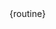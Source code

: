 <!--link rel="stylesheet" href="https://unpkg.com/sakura.css/css/sakura.css" type="text/css"-->
<div id="root"></div>

<span id="data" class="hide">
{routine}
</span>


<script type="module">
  import { createContext, Component, Fragment, h, render} from 'https://esm.sh/preact';
  import htm from 'https://esm.sh/htm';
  import { useContext, useEffect, useState,  useReducer} from 'https://esm.sh/preact/hooks';
  import { signal } from 'https://esm.sh/@preact/signals';


  const STANDARD_REST_TIME = 2;
  const Timer = function(callback, delay, step) {
      const self = this;

      let timerId = null;  
      let cycles = signal(1);
      let called_callback = false;
      this.tick = function() {
        if (cycles.value >= delay) {
          if (cycles.value >= delay && !called_callback) {
            callback();
            called_callback = true;
          }
          self.pause();
          return; 
        }
        cycles.value += 1;
        if (step) step();
      };

      this.pause = function() {
        window.clearInterval(timerId);
        timerId = null;
      };

      this.resume = function() {
          if (timerId) {
              return;
          }
          
          timerId = window.setInterval(this.tick, 1000);
      };
  
      this.start = this.resume;
      this.cycles = cycles;
  };
  
  const StateAccessor = createContext('light');


  // Initialize htm with Preact
  const html = htm.bind(h);

  // Setup initial data
  const ROUTINE_SET = 'SET_ROUTINE'
  
  // Lifecycle routine
  const ROUTINE_INITIAL_STATE = 'ROUTINE_INITIAL_STATE'
  const ROUTINE_PERFORM = 'PERFORM_ROUTINE'
  const ROUTINE_FINISH = 'FINISH_ROUTINE'
  
  // Lifecycle exercise
  const EXERCISE_SETUP = 'EXERCISE_SETUP'
  const EXERCISE_PERFORM = 'PERFORM_EXERCISE'
  const EXERCISE_PAUSE = 'PAUSE_EXERCISE'
  const EXERCISE_RESUME = 'RESUME_EXERCISE'
  const EXERCISE_PREVIOUS = 'PREVIOUS_EXERCISE'
  const EXERCISE_NEXT = 'NEXT_EXERCISE'
  const EXERCISE_REST_TIME = 'REST_TIME_EXERCISE'
  const EXERCISE_STOP = 'STOP_EXERCISE'
  const EXERCISE_FINISH = 'STOP_EXERCISE'

  const StartRoutine = ({dispatch, exercises}) => {
    let startAction = () => {
      dispatch({type: ROUTINE_PERFORM})
      dispatch({type: EXERCISE_SETUP, dispatch})
      dispatch({type: EXERCISE_PERFORM})
    }
    return html`<div id="start_routine">
      <button onClick=${startAction}>Start routine</button>
    </div>
    `
  }

  const PerformRoutine = ({dispatch, exercise}) => {
    let stageExercise = exercise.stage === EXERCISE_REST_TIME ? 
      html`<${RestExercise} dispatch=${dispatch} exercise=${exercise} />` : 
      html`<${PerformExercise} dispatch=${dispatch} exercise=${exercise} />`
    return html`<div id="perform_routine">
      ${stageExercise}
    </div>
    `
  }

  const EndRoutine = ({dispatch, exercises}) => {
    let restartAction = () => dispatch({type: ROUTINE_INITIAL_STATE})
    return html`<div id="end_routine">
      <h3>Congratulations!</h3>
      <button onClick=${restartAction}>Download Progress</button>
    </div>
    `
  }

  const RestExercise = ({dispatch, exercise}) => {
    let skipAction = () => dispatch({type: EXERCISE_PERFORM})
    let countDown = exercise.restTimer.cycles.value;
    return html`<div id="restExercise">
      <header>
        <strong>Next exercise</strong>
        <h3 className="exercise_name">${exercise.exercise.name}</h3>
      </header>
      <div>
        <h1>${countDown}</h1>
      </div>
      <div className="exercise_actions">
        <button onClick=${skipAction}>Skip rest time</button>
      </div>
    </div>`
  }
  const PerformExercise = ({dispatch, exercise}) => {
    let countDown = exercise.timer ? html`<h3>${exercise.timer.cycles.value}</h3>` : '';
    let endAction = () => {
      dispatch({type: EXERCISE_FINISH, dispatch})
      dispatch({type: ROUTINE_FINISH, dispatch})
    }
    let pauseAction = () => dispatch({type: EXERCISE_PAUSE})
    let resumeAction = () => dispatch({type: EXERCISE_RESUME})
    let previousExerciseAction = () => {
      dispatch({type: EXERCISE_PREVIOUS})
      dispatch({type: EXERCISE_SETUP, dispatch})
      dispatch({type: EXERCISE_PERFORM})
    }
    let nextExerciseAction = () => {
      dispatch({type: EXERCISE_FINISH, dispatch})
      dispatch({type: EXERCISE_NEXT, dispatch})
      dispatch({type: EXERCISE_SETUP, dispatch})
      dispatch({type: EXERCISE_REST_TIME, dispatch})
    }
    let recommendations = exercise.exercise.recommendations
    let time_by_round = recommendations.time_by_round != 0 ? recommendations.time_by_round : ""
    let repetitions = recommendations.repetitions != 0 ? html`<strong>${recommendations.repetitions}</strong> repetitions ` : ""
    let by_side = recommendations.by_side ? html`<strong>each side</strong> ` : ""
    let relax_by_rep = recommendations.relax_by_rep != 0 ? recommendations.relax_by_rep : ""
    let series = recommendations.series != 0 ? html`x <strong>${recommendations.series}</strong>` : ""
    let pauseComponent = exercise.stage !== EXERCISE_PAUSE ?
        html`<button onClick=${previousExerciseAction} disabled=${exercise.index === 0}>Previous exercise</button>
             <button onClick=${pauseAction}>Pause</button>
             <button onClick=${nextExerciseAction}>Next Exercise</button>
        ` :
        html`<button onClick=${resumeAction}>Resume</button>`
    return html`<div id="perform_exercise">
      <header>
        <h3 className="exercise_name">${exercise.exercise.name}</h3>
          ${repetitions}
          ${by_side}
          ${series}
      </header>
      <button onClick=${endAction}>Finish routine</button>
      <div className="exercise_img">
        <img src=${exercise.exercise.resources.image} />
      </div>
      <div>
        <h1>${countDown}</h1>
      </div>
      <div className="exercise_actions">
        ${pauseComponent}
      </div>
    </div>
    `
  }

  const reducer = (state, action) => {
    console.log(action.type)
    switch (action.type) {
      case EXERCISE_SETUP:
        if (state.currentExercise.index === undefined) return state;
        { 
          let currentExercise = {...state.currentExercise}
          let restTime = state.currentExercise.exercise && state.currentExercise.exercise.recommendations ? state.currentExercise.exercise.recommendations.relax_by_rep : 0;
          currentExercise.stage = action.type
          currentExercise.exercise = state.exercises[currentExercise.index]

          let exerciseTime = currentExercise.exercise.recommendations.time_by_round
          console.log(exerciseTime)
          if (exerciseTime > 0) {
            let timer = new Timer(() => {
              action.dispatch({type: EXERCISE_FINISH})
              action.dispatch({type: EXERCISE_NEXT}) 
              action.dispatch({type: EXERCISE_SETUP, dispatch: action.dispatch})
              action.dispatch({type: EXERCISE_REST_TIME, dispatch: action.dispatch})
              
            }, exerciseTime)
            currentExercise.timer = timer;
          }
          currentExercise.restTime = restTime || STANDARD_REST_TIME
          return {...state, currentExercise}
        }
      case EXERCISE_PERFORM:
        if (state.currentExercise.restTimer) state.currentExercise.restTimer.pause();
        if (state.currentExercise.timer) state.currentExercise.timer.start();
        return {...state, currentExercise: {...state.currentExercise, restTimer: undefined, stage: action.type}}
      case EXERCISE_PAUSE:
        if (state.currentExercise.timer) currentExercise.timer.pause();
        return {...state, currentExercise: {...state.currentExercise, stage: action.type}}
      case EXERCISE_RESUME:
        if (state.currentExercise.timer) currentExercise.timer.resume();
        return {...state, currentExercise: {...state.currentExercise, stage: action.type}}
      // case EXERCISE_STOP:
      case EXERCISE_PREVIOUS:
        if (state.currentExercise.index === 0) return state
        {
          let currentExercise = {...state.currentExercise}
          if (currentExercise.timer) currentExercise.timer.pause();
          currentExercise.index -= 1
          currentExercise.timer = undefined
          currentExercise.stage = action.type
  
          return {...state, currentExercise: currentExercise}
        }
      case EXERCISE_NEXT:
        if (state.currentExercise.index === undefined || state.exercises.length <= state.currentExercise.index + 1) {
            console.log(action.dispatch({type: ROUTINE_FINISH}))
            return state;
        } {
          let currentExercise = {...state.currentExercise}
          currentExercise.index += 1
          currentExercise.timer = undefined
          currentExercise.stage = action.type
  
          return {...state, currentExercise: currentExercise}
        }
      case EXERCISE_REST_TIME:
        if (state.currentExercise.index === undefined) return state; 
        let timer = new Timer(() => {
          action.dispatch({type: EXERCISE_PERFORM})
        }, state.currentExercise.restTime)
        console.log(state.currentExercise.restTime)
        timer.start()
        return {...state, currentExercise: {...state.currentExercise, restTimer: timer, stage: action.type}}
      case EXERCISE_FINISH: 
        let currentExercise = {...state.currentExercise}
        if (currentExercise.timer) currentExercise.timer.pause();
        // TODO: Consolidate exercise state

        return {...state, currentExercise: {...state.currentExercise, stage: action.type}}

      case ROUTINE_SET:
        return {...state, exercises: action.value}
      case ROUTINE_INITIAL_STATE:
        return {...state, currentExercise: {}, routineStage: action.type}
      case ROUTINE_PERFORM:
        return {...state, currentExercise: {index: 0}, routineStage: action.type}
      case ROUTINE_FINISH:
        return {...state, currentExercise: {}, routineStage: action.type}

      default: throw new Error('Unexpected action')
    }
  }

  const slicer = state => name => {
    return state[name]
  } 

  const initialState = {
    routineStage: ROUTINE_INITIAL_STATE, 
    exercises: [],
    currentExercise: {}
  }

  function App (props) {
    const [configuration, setConfiguration] = useState({})
    const [schedule, setSchedule] = useState({})
    const [routine, setRoutine] = useState({})
    const [state, dispatch] = useReducer(reducer, initialState);

    useEffect(() => {
      let raw_data = document.querySelector("#data").textContent;
      let exercises = JSON.parse(raw_data);
      setRoutine(exercises)
      dispatch({type: ROUTINE_SET, value: Object.values(exercises.exercises)});
    }, []);

    const component = state.routineStage == ROUTINE_INITIAL_STATE ? 
                         StartRoutine({dispatch, exercises: state.exercises}) :
                      state.routineStage == ROUTINE_FINISH ? 
                         EndRoutine({dispatch}) :
                         PerformRoutine({dispatch, exercises: state.exercises, exercise: state.currentExercise})
    return html`<${StateAccessor.Provider} value=${slicer(state)}>
      <div className="container">
        ${component}
      </div>
    </${StateAccessor.Provider}>`;
  }

  const root = document.querySelector("#root");
  (function loader() {
    if (document.querySelector("#data").textContent.trim() !== '') {
      render(html`<${App} name="Routine Tracker" />`, root);
      return;
    }
    setTimeout(loader, 500);
   })()
</script>